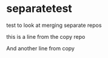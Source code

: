 # separatetest
test to look at merging separate repos

this is a line from the copy repo

And another line from copy